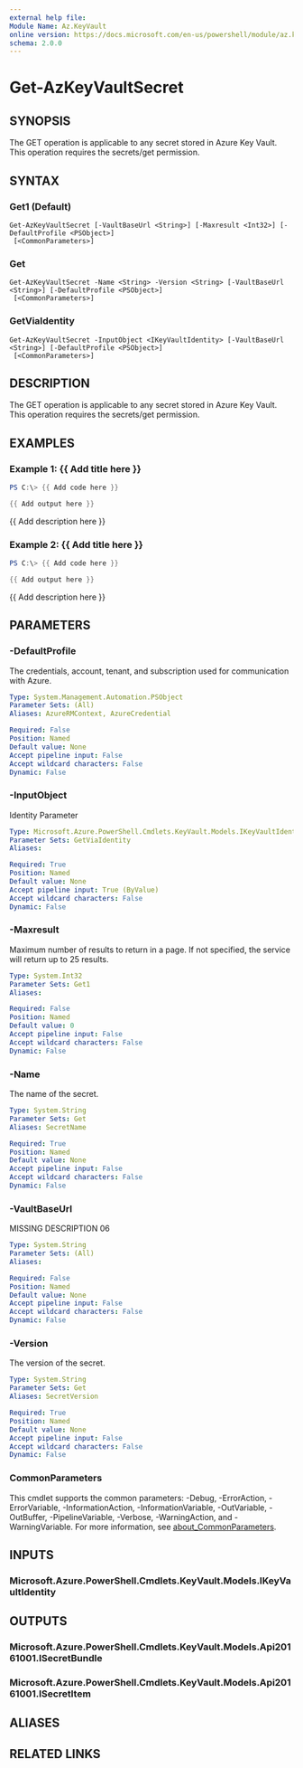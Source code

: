 ```yaml
---
external help file:
Module Name: Az.KeyVault
online version: https://docs.microsoft.com/en-us/powershell/module/az.keyvault/get-azkeyvaultsecret
schema: 2.0.0
---
```


# Get-AzKeyVaultSecret

## SYNOPSIS
The GET operation is applicable to any secret stored in Azure Key Vault.
This operation requires the secrets/get permission.

## SYNTAX

### Get1 (Default)
```
Get-AzKeyVaultSecret [-VaultBaseUrl <String>] [-Maxresult <Int32>] [-DefaultProfile <PSObject>]
 [<CommonParameters>]
```

### Get
```
Get-AzKeyVaultSecret -Name <String> -Version <String> [-VaultBaseUrl <String>] [-DefaultProfile <PSObject>]
 [<CommonParameters>]
```

### GetViaIdentity
```
Get-AzKeyVaultSecret -InputObject <IKeyVaultIdentity> [-VaultBaseUrl <String>] [-DefaultProfile <PSObject>]
 [<CommonParameters>]
```

## DESCRIPTION
The GET operation is applicable to any secret stored in Azure Key Vault.
This operation requires the secrets/get permission.

## EXAMPLES

### Example 1: {{ Add title here }}
```powershell
PS C:\> {{ Add code here }}

{{ Add output here }}
```

{{ Add description here }}

### Example 2: {{ Add title here }}
```powershell
PS C:\> {{ Add code here }}

{{ Add output here }}
```

{{ Add description here }}

## PARAMETERS

### -DefaultProfile
The credentials, account, tenant, and subscription used for communication with Azure.

```yaml
Type: System.Management.Automation.PSObject
Parameter Sets: (All)
Aliases: AzureRMContext, AzureCredential

Required: False
Position: Named
Default value: None
Accept pipeline input: False
Accept wildcard characters: False
Dynamic: False
```

### -InputObject
Identity Parameter

```yaml
Type: Microsoft.Azure.PowerShell.Cmdlets.KeyVault.Models.IKeyVaultIdentity
Parameter Sets: GetViaIdentity
Aliases:

Required: True
Position: Named
Default value: None
Accept pipeline input: True (ByValue)
Accept wildcard characters: False
Dynamic: False
```

### -Maxresult
Maximum number of results to return in a page.
If not specified, the service will return up to 25 results.

```yaml
Type: System.Int32
Parameter Sets: Get1
Aliases:

Required: False
Position: Named
Default value: 0
Accept pipeline input: False
Accept wildcard characters: False
Dynamic: False
```

### -Name
The name of the secret.

```yaml
Type: System.String
Parameter Sets: Get
Aliases: SecretName

Required: True
Position: Named
Default value: None
Accept pipeline input: False
Accept wildcard characters: False
Dynamic: False
```

### -VaultBaseUrl
MISSING DESCRIPTION 06

```yaml
Type: System.String
Parameter Sets: (All)
Aliases:

Required: False
Position: Named
Default value: None
Accept pipeline input: False
Accept wildcard characters: False
Dynamic: False
```

### -Version
The version of the secret.

```yaml
Type: System.String
Parameter Sets: Get
Aliases: SecretVersion

Required: True
Position: Named
Default value: None
Accept pipeline input: False
Accept wildcard characters: False
Dynamic: False
```

### CommonParameters
This cmdlet supports the common parameters: -Debug, -ErrorAction, -ErrorVariable, -InformationAction, -InformationVariable, -OutVariable, -OutBuffer, -PipelineVariable, -Verbose, -WarningAction, and -WarningVariable. For more information, see [about_CommonParameters](http://go.microsoft.com/fwlink/?LinkID=113216).

## INPUTS

### Microsoft.Azure.PowerShell.Cmdlets.KeyVault.Models.IKeyVaultIdentity

## OUTPUTS

### Microsoft.Azure.PowerShell.Cmdlets.KeyVault.Models.Api20161001.ISecretBundle

### Microsoft.Azure.PowerShell.Cmdlets.KeyVault.Models.Api20161001.ISecretItem

## ALIASES

## RELATED LINKS

